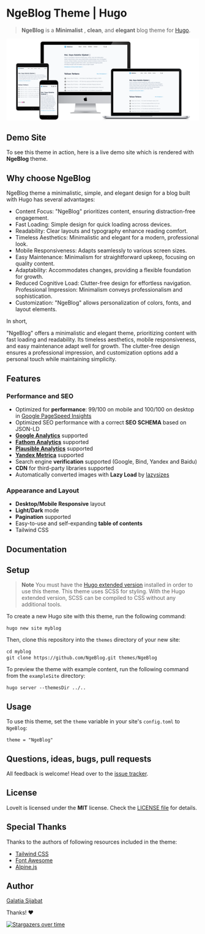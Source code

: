 # NgeBlog Theme \| Hugo

> **NgeBlog** is a **Minimalist** , **clean**, and **elegant** blog theme for [Hugo](https://gohugo.io/).

![Hugo Theme NgeBlog](https://github.com/rebelsec/NgeBlog/raw/main/images/Devices-Preview.png)

## Demo Site

To see this theme in action, here is a live demo site which is rendered with **NgeBlog** theme.

## Why choose NgeBlog

NgeBlog theme a minimalistic, simple, and elegant design for a blog built with Hugo has several advantages:

- Content Focus: "NgeBlog" prioritizes content, ensuring distraction-free engagement.
- Fast Loading: Simple design for quick loading across devices.
- Readability: Clear layouts and typography enhance reading comfort.
- Timeless Aesthetics: Minimalistic and elegant for a modern, professional look.
- Mobile Responsiveness: Adapts seamlessly to various screen sizes.
- Easy Maintenance: Minimalism for straightforward upkeep, focusing on quality content.
- Adaptability: Accommodates changes, providing a flexible foundation for growth.
- Reduced Cognitive Load: Clutter-free design for effortless navigation.
  Professional Impression: Minimalism conveys professionalism and sophistication.
- Customization: "NgeBlog" allows personalization of colors, fonts, and layout elements.

In short,

"NgeBlog" offers a minimalistic and elegant theme, prioritizing content with fast loading and readability. Its timeless aesthetics, mobile responsiveness, and easy maintenance adapt well for growth. The clutter-free design ensures a professional impression, and customization options add a personal touch while maintaining simplicity.

## Features

### Performance and SEO

- Optimized for **performance**: 99/100 on mobile and 100/100 on desktop in [Google PageSpeed Insights](https://developers.google.com/speed/pagespeed/insights)
- Optimized SEO performance with a correct **SEO SCHEMA** based on JSON-LD
- <b>[Google Analytics](https://analytics.google.com/analytics)</b> supported
- <b>[Fathom Analytics](https://usefathom.com/)</b> supported
- <b>[Plausible Analytics](https://plausible.io/)</b> supported
- <b>[Yandex Metrica](https://metrica.yandex.com/)</b> supported
- Search engine **verification** supported (Google, Bind, Yandex and Baidu)
- **CDN** for third-party libraries supported
- Automatically converted images with **Lazy Load** by [lazysizes](https://github.com/aFarkas/lazysizes)

### Appearance and Layout

- **Desktop/Mobile Responsive** layout
- **Light/Dark** mode
- **Pagination** supported
- Easy-to-use and self-expanding **table of contents**
- Tailwind CSS

## Documentation

## Setup

> **Note**
> You must have the [Hugo extended version](https://gohugo.io/installation/linux/#editions) installed in order to use this theme. This theme uses SCSS for styling. With the Hugo extended version, SCSS can be compiled to CSS without any additional tools.

To create a new Hugo site with this theme, run the following command:

```
hugo new site myblog
```

Then, clone this repository into the `themes` directory of your new site:

```
cd myblog
git clone https://github.com/NgeBlog.git themes/NgeBlog
```

To preview the theme with example content, run the following command from the `exampleSite` directory:

```
hugo server --themesDir ../..
```

## Usage

To use this theme, set the `theme` variable in your site's `config.toml` to `NgeBlog`:

```
theme = "NgeBlog"
```

## Questions, ideas, bugs, pull requests

All feedback is welcome! Head over to the [issue tracker](https://github.com/NgeBlog/issues).

## License

LoveIt is licensed under the **MIT** license. Check the [LICENSE file](https://github.com/NgeBlog/blob/master/LICENSE) for details.

## Special Thanks

Thanks to the authors of following resources included in the theme:

- [Tailwind CSS](https://tailwindcss.com/)
- [Font Awesome](https://fontawesome.com/)
- [Alpine.js](https://alpinejs.dev/)

## Author

[Galatia Sijabat](https://rebelsec.id)

Thanks! ❤️

[![Stargazers over time](https://starchart.cc/rebelsec/NgeBlog.svg?variant=adaptive)](https://starchart.cc/rebelsec/NgeBlog)
